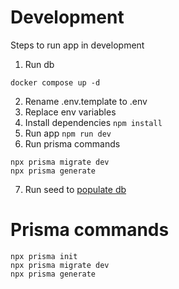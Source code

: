 # Development

Steps to run app in development

1. Run db

```
docker compose up -d
```

2. Rename .env.template to .env
3. Replace env variables
4. Install dependencies `npm install`
5. Run app `npm run dev`
6. Run prisma commands

```
npx prisma migrate dev
npx prisma generate
```

7. Run seed to [populate db](http://localhost:3000/api/seed)

# Prisma commands

```
npx prisma init
npx prisma migrate dev
npx prisma generate
```
